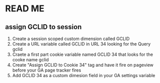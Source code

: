 # READ ME

## assign GCLID to session
1. Create a session scoped custom dimension called GCLID
1. Create a URL variable called GCLID in URL 34 looking for the Query gclid
1. Craete a first part cookie variable named GCLID 34 that looks for the cooke name gclid
1. Create "Assign GCLID to Cookie 34" tag and have it fire on pageview before your GA page tracker fires
1. Add GCLID 34 as a custom dimesion field in your GA settings variable